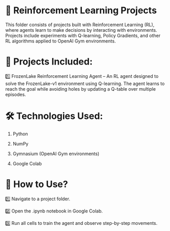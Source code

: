 # 🧠 Reinforcement Learning Projects

This folder consists of projects built with Reinforcement Learning (RL), where agents learn to make decisions by interacting with environments. Projects include experiments with Q-learning, Policy Gradients, and other RL algorithms applied to OpenAI Gym environments.

# 📌 Projects Included:

1️⃣ FrozenLake Reinforcement Learning Agent – An RL agent designed to solve the FrozenLake-v1 environment using Q-learning. 
The agent learns to reach the goal while avoiding holes by updating a Q-table over multiple episodes.

# 🛠 Technologies Used:
1. Python
   
2. NumPy
   
3. Gymnasium (OpenAI Gym environments)
   
4. Google Colab

# 📂 How to Use?
1️⃣ Navigate to a project folder.

2️⃣ Open the .ipynb notebook in Google Colab.

3️⃣ Run all cells to train the agent and observe step-by-step movements.
